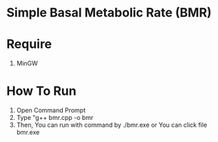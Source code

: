 # Simple Basal Metabolic Rate (BMR)

# Require
1. MinGW

# How To Run
1. Open Command Prompt
2. Type "g++ bmr.cpp -o bmr
3. Then, You can run with command by ./bmr.exe or You can click file bmr.exe
